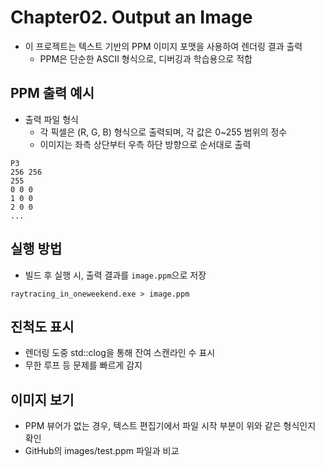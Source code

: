 # Chapter02. Output an Image
- 이 프로젝트는 텍스트 기반의 PPM 이미지 포맷을 사용하여 렌더링 결과 출력
  - PPM은 단순한 ASCII 형식으로, 디버깅과 학습용으로 적합

## PPM 출력 예시
- 출력 파일 형식
    - 각 픽셀은 (R, G, B) 형식으로 출력되며, 각 값은 0~255 범위의 정수
    - 이미지는 좌측 상단부터 우측 하단 방향으로 순서대로 출력

```
P3
256 256
255
0 0 0
1 0 0
2 0 0
...
```

## 실행 방법
- 빌드 후 실행 시, 출력 결과를 `image.ppm`으로 저장

```
raytracing_in_oneweekend.exe > image.ppm
```

## 진척도 표시
- 렌더링 도중 std::clog을 통해 잔여 스캔라인 수 표시
- 무한 루프 등 문제를 빠르게 감지

## 이미지 보기
- PPM 뷰어가 없는 경우, 텍스트 편집기에서 파일 시작 부분이 위와 같은 형식인지 확인
- GitHub의 images/test.ppm 파일과 비교